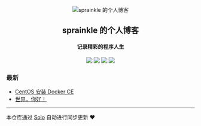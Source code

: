 <p align="center"><img alt="sprainkle 的个人博客" src="https://static.b3log.org/images/brand/solo-32.png"></p><h2 align="center">
sprainkle 的个人博客
</h2>

<h4 align="center">记录精彩的程序人生</h4>
<p align="center"><a title="sprainkle 的个人博客" target="_blank" href="https://github.com/sprainkle/solo-blog"><img src="https://img.shields.io/github/last-commit/sprainkle/solo-blog.svg?style=flat-square&color=FF9900"></a>
<a title="GitHub repo size in bytes" target="_blank" href="https://github.com/sprainkle/solo-blog"><img src="https://img.shields.io/github/repo-size/sprainkle/solo-blog.svg?style=flat-square"></a>
<a title="Solo Version" target="_blank" href="https://github.com/b3log/solo/releases"><img src="https://img.shields.io/badge/solo-3.6.4-f1e05a.svg?style=flat-square&color=blueviolet"></a>
<a title="Hits" target="_blank" href="https://github.com/b3log/hits"><img src="https://hits.b3log.org/sprainkle/solo-blog.svg"></a></p>

### 最新

* [CentOS 安装 Docker CE](https://blog.sprainkle.com/centos7-install-docker)
* [世界，你好！](https://blog.sprainkle.com/hello-solo)



---

本仓库通过 [Solo](https://github.com/b3log/solo) 自动进行同步更新 ❤️ 